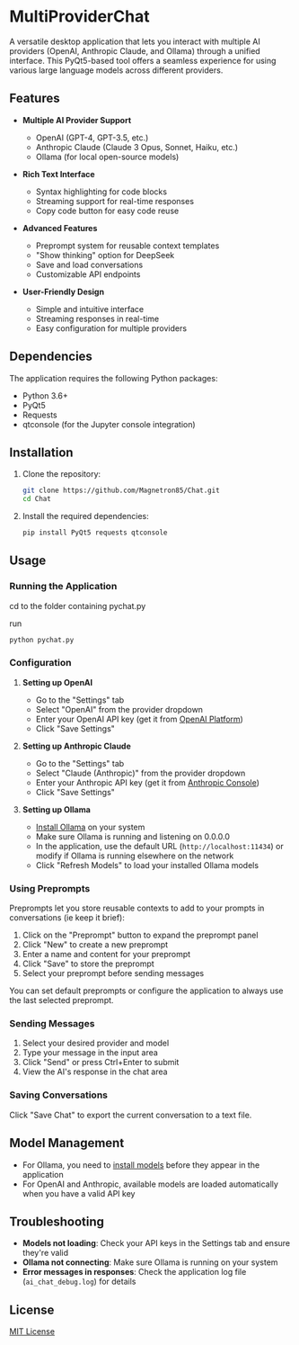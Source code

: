 # MultiProviderChat

A versatile desktop application that lets you interact with multiple AI providers (OpenAI, Anthropic Claude, and Ollama) through a unified interface. This PyQt5-based tool offers a seamless experience for using various large language models across different providers.

## Features

- **Multiple AI Provider Support**
  - OpenAI (GPT-4, GPT-3.5, etc.)
  - Anthropic Claude (Claude 3 Opus, Sonnet, Haiku, etc.)
  - Ollama (for local open-source models)

- **Rich Text Interface**
  - Syntax highlighting for code blocks
  - Streaming support for real-time responses
  - Copy code button for easy code reuse

- **Advanced Features**
  - Preprompt system for reusable context templates
  - "Show thinking" option for DeepSeek
  - Save and load conversations
  - Customizable API endpoints

- **User-Friendly Design**
  - Simple and intuitive interface
  - Streaming responses in real-time
  - Easy configuration for multiple providers

## Dependencies

The application requires the following Python packages:

- Python 3.6+
- PyQt5
- Requests
- qtconsole (for the Jupyter console integration)

## Installation

1. Clone the repository:
   ```bash
   git clone https://github.com/Magnetron85/Chat.git
   cd Chat
   ```

2. Install the required dependencies:
   ```bash
   pip install PyQt5 requests qtconsole
   ```

## Usage

### Running the Application

cd to the folder containing pychat.py 

run
```bash
python pychat.py
```

### Configuration

1. **Setting up OpenAI**
   - Go to the "Settings" tab
   - Select "OpenAI" from the provider dropdown
   - Enter your OpenAI API key (get it from [OpenAI Platform](https://platform.openai.com/))
   - Click "Save Settings"

2. **Setting up Anthropic Claude**
   - Go to the "Settings" tab
   - Select "Claude (Anthropic)" from the provider dropdown
   - Enter your Anthropic API key (get it from [Anthropic Console](https://console.anthropic.com/))
   - Click "Save Settings"

3. **Setting up Ollama**
   - [Install Ollama](https://ollama.ai/) on your system
   - Make sure Ollama is running and listening on 0.0.0.0 
   - In the application, use the default URL (`http://localhost:11434`) or modify if Ollama is running elsewhere on the network
   - Click "Refresh Models" to load your installed Ollama models

### Using Preprompts

Preprompts let you store reusable contexts to add to your prompts in conversations (ie keep it brief):

1. Click on the "Preprompt" button to expand the preprompt panel
2. Click "New" to create a new preprompt 
3. Enter a name and content for your preprompt
4. Click "Save" to store the preprompt
5. Select your preprompt before sending messages

You can set default preprompts or configure the application to always use the last selected preprompt.

### Sending Messages

1. Select your desired provider and model
2. Type your message in the input area
3. Click "Send" or press Ctrl+Enter to submit
4. View the AI's response in the chat area

### Saving Conversations

Click "Save Chat" to export the current conversation to a text file.

## Model Management

- For Ollama, you need to [install models](https://ollama.ai/library) before they appear in the application
- For OpenAI and Anthropic, available models are loaded automatically when you have a valid API key

## Troubleshooting

- **Models not loading**: Check your API keys in the Settings tab and ensure they're valid
- **Ollama not connecting**: Make sure Ollama is running on your system
- **Error messages in responses**: Check the application log file (`ai_chat_debug.log`) for details

## License

[MIT License](LICENSE)

